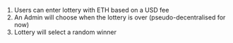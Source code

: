 1. Users can enter lottery with ETH based on a USD fee
2. An Admin will choose when the lottery is over (pseudo-decentralised for now)
3. Lottery will select a random winner
